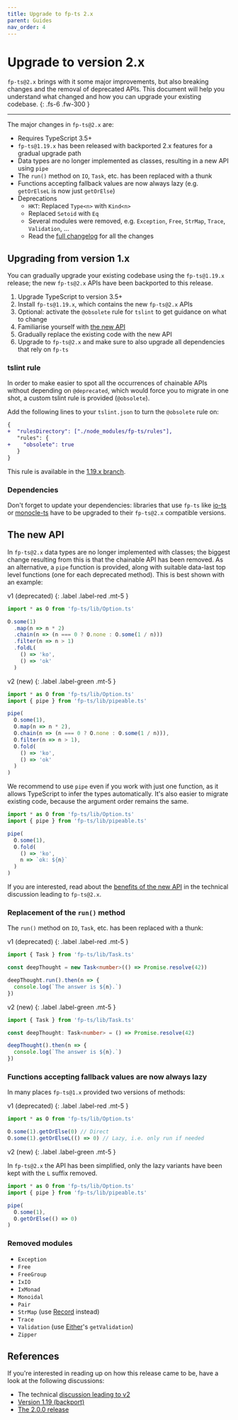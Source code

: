 ```yaml
---
title: Upgrade to fp-ts 2.x
parent: Guides
nav_order: 4
---
```


# Upgrade to version 2.x

`fp-ts@2.x` brings with it some major improvements, but also breaking changes and the removal of deprecated APIs. This document will help you understand what changed and how you can upgrade your existing codebase.
{: .fs-6 .fw-300 }

---

The major changes in `fp-ts@2.x` are:

- Requires TypeScript 3.5+
- `fp-ts@1.19.x` has been released with backported 2.x features for a gradual upgrade path
- Data types are no longer implemented as classes, resulting in a new API using `pipe`
- The `run()` method on `IO`, `Task`, etc. has been replaced with a thunk
- Functions accepting fallback values are now always lazy (e.g. `getOrElseL` is now just `getOrElse`)
- Deprecations
  - `HKT`: Replaced `Type<n>` with `Kind<n>`
  - Replaced `Setoid` with `Eq`
  - Several modules were removed, e.g. `Exception`, `Free`, `StrMap`, `Trace`, `Validation`, …
  - Read the [full changelog](https://github.com/gcanti/fp-ts/pull/881) for all the changes

## Upgrading from version 1.x

You can gradually upgrade your existing codebase using the `fp-ts@1.19.x` release; the new `fp-ts@2.x` APIs have been backported to this release.

1. Upgrade TypeScript to version 3.5+
1. Install `fp-ts@1.19.x`, which contains the new `fp-ts@2.x` APIs
1. Optional: activate the `@obsolete` rule for `tslint` to get guidance on what to change
1. Familiarise yourself with [the new API](https://github.com/gcanti/fp-ts/pull/881)
1. Gradually replace the existing code with the new API
1. Upgrade to `fp-ts@2.x` and make sure to also upgrade all dependencies that rely on `fp-ts`

### tslint rule

In order to make easier to spot all the occurrences of chainable APIs without depending on `@deprecated`, which would force you to migrate in one shot, a custom tslint rule is provided (`@obsolete`).

Add the following lines to your `tslint.json` to turn the `@obsolete` rule on:

```diff
{
+  "rulesDirectory": ["./node_modules/fp-ts/rules"],
   "rules": {
+    "obsolete": true
   }
}
```

This rule is available in the [1.19.x branch](https://github.com/gcanti/fp-ts/blob/1.19.5/rules/obsoleteRule.js).

### Dependencies

Don't forget to update your dependencies: libraries that use `fp-ts` like [io-ts](https://github.com/gcanti/io-ts) or [monocle-ts](https://github.com/gcanti/monocle-ts) have to be upgraded to their `fp-ts@2.x` compatible versions.

## The new API

In `fp-ts@2.x` data types are no longer implemented with classes; the biggest change resulting from this is that the chainable API has been removed. As an alternative, a `pipe` function is provided, along with suitable data-last top level functions (one for each deprecated method). This is best shown with an example:

v1 (deprecated)
{: .label .label-red .mt-5 }

```ts
import * as O from 'fp-ts/lib/Option.ts'

O.some(1)
  .map(n => n * 2)
  .chain(n => (n === 0 ? O.none : O.some(1 / n)))
  .filter(n => n > 1)
  .foldL(
    () => 'ko',
    () => 'ok'
  )
```

v2 (new)
{: .label .label-green .mt-5 }

```ts
import * as O from 'fp-ts/lib/Option.ts'
import { pipe } from 'fp-ts/lib/pipeable.ts'

pipe(
  O.some(1),
  O.map(n => n * 2),
  O.chain(n => (n === 0 ? O.none : O.some(1 / n))),
  O.filter(n => n > 1),
  O.fold(
    () => 'ko',
    () => 'ok'
  )
)
```

We recommend to use `pipe` even if you work with just one function, as it allows TypeScript to infer the types automatically. It's also easier to migrate existing code, because the argument order remains the same.

```ts
import * as O from 'fp-ts/lib/Option.ts'
import { pipe } from 'fp-ts/lib/pipeable.ts'

pipe(
  O.some(1),
  O.fold(
    () => 'ko',
    n => `ok: ${n}`
  )
)
```

If you are interested, read about the [benefits of the new API](https://github.com/gcanti/fp-ts/issues/823#issuecomment-486066792) in the technical discussion leading to `fp-ts@2.x`.

### Replacement of the `run()` method

The `run()` method on `IO`, `Task`, etc. has been replaced with a thunk:

v1 (deprecated)
{: .label .label-red .mt-5 }

```ts
import { Task } from 'fp-ts/lib/Task.ts'

const deepThought = new Task<number>(() => Promise.resolve(42))

deepThought.run().then(n => {
  console.log(`The answer is ${n}.`)
})
```

v2 (new)
{: .label .label-green .mt-5 }

```ts
import { Task } from 'fp-ts/lib/Task.ts'

const deepThought: Task<number> = () => Promise.resolve(42)

deepThought().then(n => {
  console.log(`The answer is ${n}.`)
})
```

### Functions accepting fallback values are now always lazy

In many places `fp-ts@1.x` provided two versions of methods:

v1 (deprecated)
{: .label .label-red .mt-5 }

```ts
import * as O from 'fp-ts/lib/Option.ts'

O.some(1).getOrElse(0) // Direct
O.some(1).getOrElseL(() => 0) // Lazy, i.e. only run if needed
```

v2 (new)
{: .label .label-green .mt-5 }

In `fp-ts@2.x` the API has been simplified, only the lazy variants have been kept with the `L` suffix removed.

```ts
import * as O from 'fp-ts/lib/Option.ts'
import { pipe } from 'fp-ts/lib/pipeable.ts'

pipe(
  O.some(1),
  O.getOrElse(() => 0)
)
```

### Removed modules

- `Exception`
- `Free`
- `FreeGroup`
- `IxIO`
- `IxMonad`
- `Monoidal`
- `Pair`
- `StrMap` (use [Record](../modules/Record.ts) instead)
- `Trace`
- `Validation` (use [Either](../modules/Either.ts)'s `getValidation`)
- `Zipper`

## References

If you're interested in reading up on how this release came to be, have a look at the following discussions:

- The technical [discussion leading to v2](https://github.com/gcanti/fp-ts/issues/823)
- [Version 1.19 (backport)](https://github.com/gcanti/fp-ts/pull/881)
- [The 2.0.0 release](https://github.com/gcanti/fp-ts/commit/7bda18e34eed996a08afdd6a0a61025087f99593)
